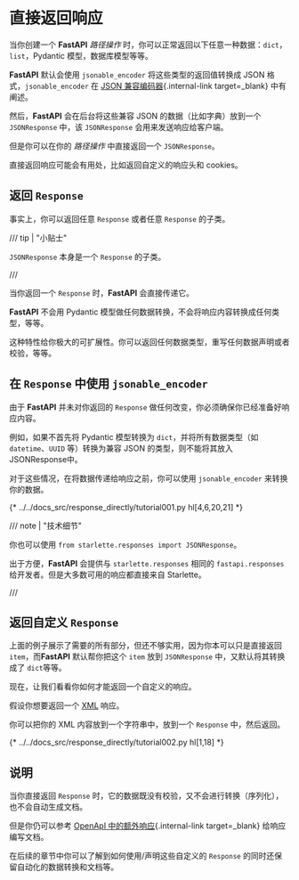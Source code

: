 # 直接返回响应

当你创建一个 **FastAPI** *路径操作* 时，你可以正常返回以下任意一种数据：`dict`，`list`，Pydantic 模型，数据库模型等等。

**FastAPI** 默认会使用 `jsonable_encoder` 将这些类型的返回值转换成 JSON 格式，`jsonable_encoder` 在 [JSON 兼容编码器](../tutorial/encoder.md){.internal-link target=_blank} 中有阐述。

然后，**FastAPI** 会在后台将这些兼容 JSON 的数据（比如字典）放到一个 `JSONResponse` 中，该 `JSONResponse` 会用来发送响应给客户端。

但是你可以在你的 *路径操作* 中直接返回一个 `JSONResponse`。

直接返回响应可能会有用处，比如返回自定义的响应头和 cookies。

## 返回 `Response`

事实上，你可以返回任意 `Response` 或者任意 `Response` 的子类。

/// tip | "小贴士"

`JSONResponse` 本身是一个 `Response` 的子类。

///

当你返回一个 `Response` 时，**FastAPI** 会直接传递它。

**FastAPI** 不会用 Pydantic 模型做任何数据转换，不会将响应内容转换成任何类型，等等。

这种特性给你极大的可扩展性。你可以返回任何数据类型，重写任何数据声明或者校验，等等。

## 在 `Response` 中使用 `jsonable_encoder`

由于 **FastAPI** 并未对你返回的 `Response` 做任何改变，你必须确保你已经准备好响应内容。

例如，如果不首先将 Pydantic 模型转换为 `dict`，并将所有数据类型（如 `datetime`、`UUID` 等）转换为兼容 JSON 的类型，则不能将其放入JSONResponse中。

对于这些情况，在将数据传递给响应之前，你可以使用 `jsonable_encoder` 来转换你的数据。

{* ../../docs_src/response_directly/tutorial001.py hl[4,6,20,21] *}

/// note | "技术细节"

你也可以使用 `from starlette.responses import JSONResponse`。

出于方便，**FastAPI** 会提供与 `starlette.responses` 相同的 `fastapi.responses` 给开发者。但是大多数可用的响应都直接来自 Starlette。

///

## 返回自定义 `Response`

上面的例子展示了需要的所有部分，但还不够实用，因为你本可以只是直接返回 `item`，而**FastAPI** 默认帮你把这个 `item` 放到 `JSONResponse` 中，又默认将其转换成了 `dict`等等。

现在，让我们看看你如何才能返回一个自定义的响应。

假设你想要返回一个 <a href="https://en.wikipedia.org/wiki/XML" class="external-link" target="_blank">XML</a> 响应。

你可以把你的 XML 内容放到一个字符串中，放到一个 `Response` 中，然后返回。

{* ../../docs_src/response_directly/tutorial002.py hl[1,18] *}

## 说明

当你直接返回 `Response` 时，它的数据既没有校验，又不会进行转换（序列化），也不会自动生成文档。

但是你仍可以参考 [OpenApI 中的额外响应](additional-responses.md){.internal-link target=_blank} 给响应编写文档。

在后续的章节中你可以了解到如何使用/声明这些自定义的 `Response` 的同时还保留自动化的数据转换和文档等。
